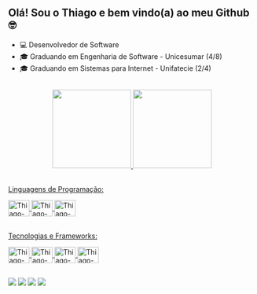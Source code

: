 ## Olá! Sou o Thiago e bem vindo(a) ao meu Github 🤓

<ul>
  <li>💻 Desenvolvedor de Software</li>
  <li>🎓 Graduando em Engenharia de Software - Unicesumar (4/8)</li>
  <li>🎓 Graduando em Sistemas para Internet - Unifatecie (2/4)</li>
</ul>

##

<div align="center">
  <a href="https://github.com/tpessoaaraujo">
  <img height="160em" src="https://github-readme-stats.vercel.app/api?username=tpessoaaraujo&show_icons=true&theme=github_dark&include_all_commits=true&count_private=true"/>
  <img height="160em" src="https://github-readme-stats.vercel.app/api/top-langs/?username=tpessoaaraujo&layout=compact&langs_count=7&theme=github_dark"/>
</div>
  
  <div><br>
    <p>Linguagens de Programação:</p>
  </div>
  <div style="display: inline_block">
  <img align="center" alt="Thiago-Python" height="33" width="43" src="https://cdn.jsdelivr.net/gh/devicons/devicon/icons/python/python-original.svg" name="Python">
  <img align="center" alt="Thiago-Js" height="33" width="43" src="https://cdn.jsdelivr.net/gh/devicons/devicon/icons/javascript/javascript-original.svg" name="Javascript">
  <img align="center" alt="Thiago-Flutter" height="33" width="43" src="https://cdn.jsdelivr.net/gh/devicons/devicon/icons/flutter/flutter-original.svg" name="Flutter">
  </div><br>
  <div>
    <p>Tecnologias e Frameworks:</p>
  </div>
  <div style="display: inline_block">
  <img align="center" alt="Thiago-HTML" height="33" width="43" src="https://cdn.jsdelivr.net/gh/devicons/devicon/icons/html5/html5-original.svg" name="HTML5">
  <img align="center" alt="Thiago-CSS" height="33" width="43" src="https://cdn.jsdelivr.net/gh/devicons/devicon/icons/css3/css3-original.svg" name="CSS3">
  <img align="center" alt="Thiago-Git" height="33" width="43" src="https://cdn.jsdelivr.net/gh/devicons/devicon/icons/git/git-original.svg" name="Git">
  <img align="center" alt="Thiago-React" height="33" width="43" src="https://cdn.jsdelivr.net/gh/devicons/devicon/icons/react/react-original.svg" name="React">

  </div>

##
  
<div>
  <a href="https://wa.me/5514982306909" target="_blank"><img src="https://img.shields.io/badge/WhatsApp-25D366?style=for-the-badge&logo=whatsapp&logoColor=white" target="_blank"></a>
  <a href="https://www.linkedin.com/in/thiagopessoaaraujo" target="_blank"><img src="https://img.shields.io/badge/LinkedIn-0077B5?style=for-the-badge&logo=linkedin&logoColor=white" target="_blank"></a>
  <a href = "mailto:tp102000@gmail.com"><img src="https://img.shields.io/badge/Gmail-D14836?style=for-the-badge&logo=gmail&logoColor=white"></a>
  <a href="https://instagram.com/tpessoaaraujo" target="_blank"><img src="https://img.shields.io/badge/-Instagram-%23E4405F?style=for-the-badge&logo=instagram&logoColor=white" target="_blank"></a>
</div>
